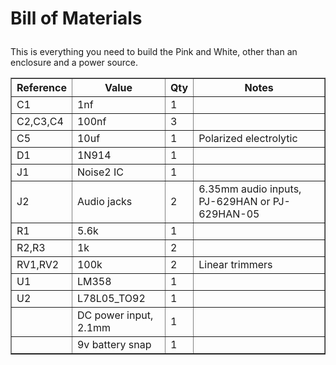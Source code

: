<table border="1">
  <h1><p>Bill of Materials</p></h1>
  <p>This is everything you need to build the Pink and White, other than an enclosure and a power source.</p>
  <thead>
    <tr>
      <th>Reference</th>
      <th>Value</th>
      <th>Qty</th>
      <th>Notes</th>
    </tr>
  </thead>
  <tbody>
    <tr><td>C1</td><td>1nf</td><td>1</td><td></td></tr>
    <tr><td>C2,C3,C4</td><td>100nf</td><td>3</td><td></td></tr>
    <tr><td>C5</td><td>10uf</td><td>1</td><td>Polarized electrolytic</td></tr>
    <tr><td>D1</td><td>1N914</td><td>1</td><td></td></tr>
    <tr><td>J1</td><td>Noise2 IC</td><td>1</td><td></td></tr>
    <tr><td>J2</td><td>Audio jacks</td><td>2</td><td>6.35mm audio inputs, PJ-629HAN or PJ-629HAN-05</td></tr>
    <tr><td>R1</td><td>5.6k</td><td>1</td><td></td></tr>
    <tr><td>R2,R3</td><td>1k</td><td>2</td><td></td></tr>
    <tr><td>RV1,RV2</td><td>100k</td><td>2</td><td>Linear trimmers</td></tr>
    <tr><td>U1</td><td>LM358</td><td>1</td><td></td></tr>
    <tr><td>U2</td><td>L78L05_TO92</td><td>1</td><td></td></tr>
    <tr><td></td><td>DC power input, 2.1mm</td><td>1</td><td></td></tr>
    <tr><td></td><td>9v battery snap</td><td>1</td><td></td></tr>
  </tbody>
</table>
